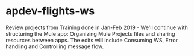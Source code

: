 # apdev-flights-ws
Review projects from Training done in Jan-Feb 2019 - We'll continue with structuring the Mule app: Organizing Mule Projects files and sharing resources between apps. The edits will include Consuming WS, Error handling and Controlling message flow.
